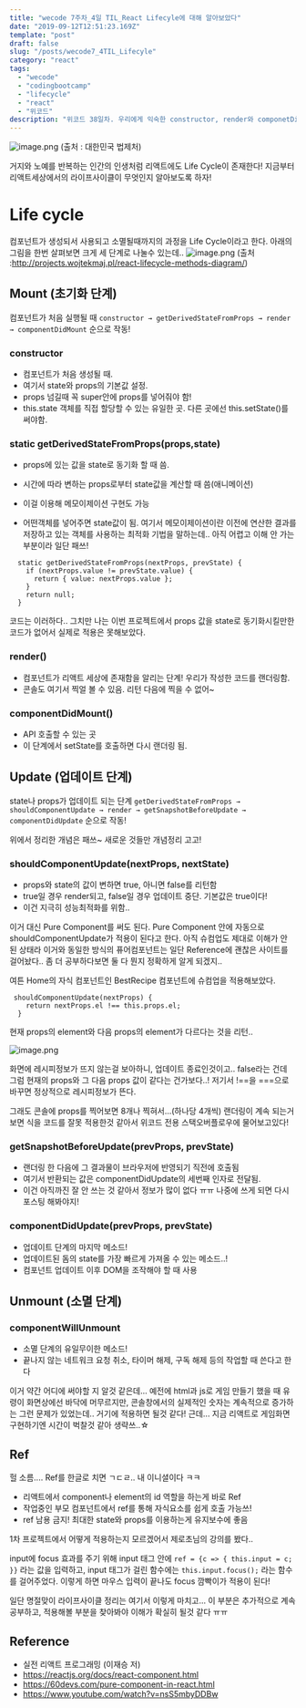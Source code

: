 ```yaml
---
title: "wecode 7주차_4일 TIL_React Lifecyle에 대해 알아보았다"
date: "2019-09-12T12:51:23.169Z"
template: "post"
draft: false
slug: "/posts/wecode7_4TIL_Lifecyle"
category: "react"
tags:
  - "wecode"
  - "codingbootcamp"
  - "lifecycle"
  - "react"
  - "위코드"
description: "위코드 38일차. 우리에게 익숙한 constructor, render와 componetDidMount 말고도 리액트는 다양한 라이프 사이클 메소드를 가지고 있다. 오늘은 그 과정에 대해 정리해보았다!"
---
```


![image.png](https://images.velog.io/post-images/dooreplay/695d77d0-d431-11e9-8e96-67f3919bbc9b/image.png)
(출처 : 대한민국 법제처)

거지와 노예를 반복하는 인간의 인생처럼 리액트에도 Life Cycle이 존재한다!
지금부터 리액트세상에서의 라이프사이클이 무엇인지 알아보도록 하자!

# Life cycle

컴포넌트가 생성되서 사용되고 소멸될때까지의 과정을 Life Cycle이라고 한다.
아래의 그림을 한번 살펴보면 크게 세 단계로 나눌수 있는데..
![image.png](https://images.velog.io/post-images/dooreplay/4ecbe080-d3bb-11e9-b310-6b6bd497ab3a/image.png)
(출처 :http://projects.wojtekmaj.pl/react-lifecycle-methods-diagram/)

## Mount (초기화 단계)

컴포넌트가 처음 실행될 때
`constructor → getDerivedStateFromProps → render → componentDidMount` 순으로 작동!

### constructor

- 컴포넌트가 처음 생성될 때.
- 여기서 state와 props의 기본값 설정.
- props 넘길때 꼭 super안에 props를 넣어줘야 함!
- this.state 객체를 직접 할당할 수 있는 유일한 곳. 다른 곳에선 this.setState()를 써야함.

### static getDerivedStateFromProps(props,state)

- props에 있는 값을 state로 동기화 할 때 씀.
- 시간에 따라 변하는 props로부터 state값을 계산할 때 씀(애니메이션)
- 이걸 이용해 메모이제이션 구현도 가능

- 어떤객체를 넣어주면 state값이 됨.
  여기서 메모이제이션이란 이전에 연산한 결과를 저장하고 있는 객체를 사용하는 최적화 기법을 말하는데..
  아직 어렵고 이해 안 가는 부분이라 일단 패쓰!

```
  static getDerivedStateFromProps(nextProps, prevState) {
    if (nextProps.value != prevState.value) {
      return { value: nextProps.value };
    }
    return null;
  }

```

코드는 이러하다.. 그치만 나는 이번 프로젝트에서 props 값을 state로 동기화시킬만한 코드가 없어서 실제로 적용은 못해보았다.

### render()

- 컴포넌트가 리액트 세상에 존재함을 알리는 단계! 우리가 작성한 코드를 랜더링함.
- 콘솔도 여기서 찍얼 볼 수 있음. 리턴 다음에 찍을 수 없어~

### componentDidMount()

- API 호출할 수 있는 곳
- 이 단계에서 setState를 호출하면 다시 랜더링 됨.

## Update (업데이트 단계)

state나 props가 업데이트 되는 단계
`getDerivedStateFromProps → shouldComponentUpdate → render → getSnapshotBeforeUpdate → componentDidUpdate` 순으로 작동!

위에서 정리한 개념은 패쓰~ 새로운 것들만 개념정리 고고!

### shouldComponentUpdate(nextProps, nextState)

- props와 state의 값이 변하면 true, 아니면 false를 리턴함
- true일 경우 render되고, false일 경우 업데이트 중단. 기본값은 true이다!
- 이건 지극히 성능최적화를 위함..

이거 대신 Pure Component를 써도 된다.
Pure Component 안에 자동으로 shouldComponentUpdate가 적용이 된다고 한다. 아직 슈컴업도 제대로 이해가 안 된 상태라 이거와 동일한 방식의 퓨어컴포넌트는 일단 Reference에 괜찮은 사이트를 걸어놨다.. 좀 더 공부하다보면 둘 다 뭔지 정확하게 알게 되겠지..

여튼 Home의 자식 컴포넌트인 BestRecipe 컴포넌트에 슈컴업을 적용해보았다.

```
 shouldComponentUpdate(nextProps) {
    return nextProps.el !== this.props.el;
  }
```

현재 props의 element와 다음 props의 element가 다르다는 것을 리턴..

![image.png](https://images.velog.io/post-images/dooreplay/64b62ed0-d54d-11e9-977b-75c190e82cde/image.png)

화면에 레시피정보가 뜨지 않는걸 보아하니, 업데이트 종료인것이고.. false라는 건데
그럼 현재의 props와 그 다음 props 값이 같다는 건가보다..!
저기서 !==을 ===으로 바꾸면 정상적으로 레시피정보가 뜬다.

그래도 콘솔에 props를 찍어보면 8개나 찍혀서...(하나당 4개씩)
랜더링이 계속 되는거 보면 식을 코드를 잘못 적용한것 같아서 위코드 전용 스택오버플로우에 물어보고있다!

### getSnapshotBeforeUpdate(prevProps, prevState)

- 랜더링 한 다음에 그 결과물이 브라우저에 반영되기 직전에 호출됨
- 여기서 반환되는 값은 componentDidUpdate의 세번째 인자로 전달됨.
- 이건 아직까진 잘 안 쓰는 것 같아서 정보가 많이 없다 ㅠㅠ 나중에 쓰게 되면 다시 포스팅 해봐야지!

### componentDidUpdate(prevProps, prevState)

- 업데이트 단계의 마지막 메소드!
- 업데이트된 돔의 state를 가장 빠르게 가져올 수 있는 메소드..!
- 컴포넌트 업데이트 이후 DOM을 조작해야 할 때 사용

## Unmount (소멸 단계)

### componentWillUnmount

- 소멸 단계의 유일무이한 메소드!
- 끝나지 않는 네트워크 요청 취소, 타이머 해제, 구독 해제 등의 작업할 때 쓴다고 한다

이거 약간 어디에 써야할 지 알것 같은데...
예전에 html과 js로 게임 만들기 했을 때 유령이 화면상에선 바닥에 머무르지만, 콘솔창에서의 실제적인 숫자는 계속적으로 증가하는 그런 문제가 있었는데..
거기에 적용하면 될것 같다! 근데... 지금 리액트로 게임화면 구현하기엔 시간이 벅찰것 같아 생략쓰..☆

## Ref

헐 소름.... Ref를 한글로 치면 ㄱㄷㄹ.. 내 이니셜이다 ㅋㅋ

- 리액트에서 component나 element의 id 역할을 하는게 바로 Ref
- 작업중인 부모 컴포넌트에서 ref를 통해 자식요소를 쉽게 호출 가능쓰!
- ref 남용 금지! 최대한 state와 props를 이용하는게 유지보수에 좋음

1차 프로젝트에서 어떻게 적용하는지 모르겠어서 제로초님의 강의를 봤다..

input에 focus 효과를 주기 위해
input 태그 안에 `ref = {c => { this.input = c; }}` 라는 값을 입력하고,
input 태그가 걸린 함수에는 `this.input.focus();` 라는 함수를 걸어주었다.
이렇게 하면 마우스 입력이 끝나도 focus 깜빡이가 적용이 된다!

일단 명절맞이 라이프사이클 정리는 여기서 이렇게 마치고...
이 부분은 추가적으로 계속 공부하고, 적용해볼 부분을 찾아봐야 이해가 확실히 될것 같다 ㅠㅠ

## Reference

- 실전 리액트 프로그래밍 (이재승 저)
- https://reactjs.org/docs/react-component.html
- https://60devs.com/pure-component-in-react.html
- https://www.youtube.com/watch?v=nsS5mbyDDBw
